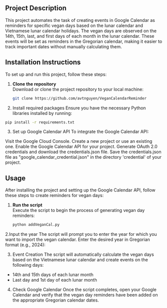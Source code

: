 ## Project Description

This project automates the task of creating events in Google Calendar as reminders for specific vegan days based on the lunar calendar and Vietnamese lunar calendar holidays. The vegan days are observed on the 14th, 15th, last, and first days of each month in the lunar calendar. These events will be set as reminders in the Gregorian calendar, making it easier to track important dates without manually calculating them.

## Installation Instructions

To set up and run this project, follow these steps:

1. **Clone the repository**  
   Download or clone the project repository to your local machine:
   ```bash
   git clone https://github.com/avtnguyen/VeganCalendarReminder
2. Install required packages
Ensure you have the necessary Python libraries installed by running:
```bash
pip install -r requirements.txt
```
3. Set up Google Calendar API
To integrate the Google Calendar API:

Visit the Google Cloud Console.
Create a new project or use an existing one.
Enable the Google Calendar API for your project.
Generate OAuth 2.0 credentials and download the credentials.json file.
Save the credentials.json file as "google_calendar_credential.json" in the directory 'credential' of your project.

## Usage
After installing the project and setting up the Google Calendar API, follow these steps to create reminders for vegan days:

1. **Run the script**  
   Execute the script to begin the process of generating vegan day reminders:
   ```bash
   python addVeganCal.py
   ```
2.Input the year
The script will prompt you to enter the year for which you want to import the vegan calendar. Enter the desired year in Gregorian format (e.g., 2024):

3. Event Creation
The script will automatically calculate the vegan days based on the Vietnamese lunar calendar and create events on the following days:

* 14th and 15th days of each lunar month
* Last day and 1st day of each lunar month
4. Check Google Calendar
Once the script completes, open your Google Calendar and verify that the vegan day reminders have been added on the appropriate Gregorian calendar dates.

